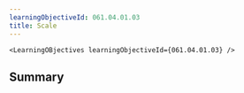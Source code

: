 ```yaml
---
learningObjectiveId: 061.04.01.03
title: Scale
---
```


```tsx eval
<LearningOBjectives learningObjectiveId={061.04.01.03} />
```

## Summary
